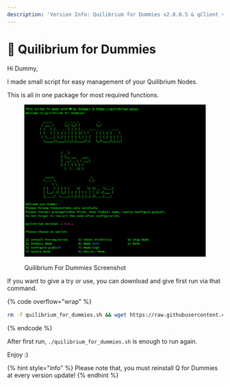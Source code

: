 ```yaml
---
description: 'Version Info: Quilibrium for Dummies v2.0.0.5 & qClient v2.0.0.5'
---
```


# 🥟 Quilibrium for Dummies

Hi Dummy,

I made small script for easy management of your Quilibrium Nodes.

This is all in one package for most required functions.

<figure><img src=".gitbook/assets/image.png" alt=""><figcaption><p>Quilibrium For Dummies Screenshot</p></figcaption></figure>

If you want to give a try or use, you can download and give first run via that command.

{% code overflow="wrap" %}
```bash
rm -f quilibrium_for_dummies.sh && wget https://raw.githubusercontent.com/0xOzgur/QuilibriumTools/main/quilibrium_for_dummies.sh && chmod +x quilibrium_for_dummies.sh && ./quilibrium_for_dummies.sh
```
{% endcode %}

After first run, `./quilibrium_for_dummies.sh` is enough to run again.

Enjoy :)



{% hint style="info" %}
Please note that, you must reinstall Q for Dummies at every version update!
{% endhint %}
